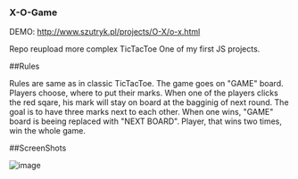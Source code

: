 ### X-O-Game

DEMO: http://www.szutryk.pl/projects/O-X/o-x.html

Repo reupload
more complex TicTacToe
One of my first JS projects.

##Rules

Rules are same as in classic TicTacToe. The game goes on "GAME" board. Players choose, where to put their marks. When one of the players clicks the red sqare, his mark will stay on board at the bagginig of next round. The goal is to have three marks next to each other. When one wins, "GAME" board is beeing replaced with "NEXT BOARD". Player, that wins two times, win the whole game.

##ScreenShots

![image](https://cdn.glitch.com/3f14db12-a1c8-462c-b3ae-ad21206e72ee%2Fo-x.webp?v=1603372947599)
